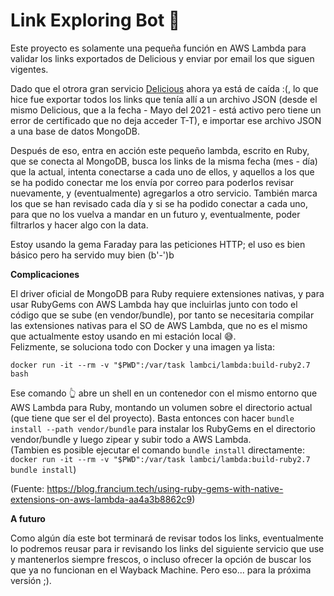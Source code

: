 # Link Exploring Bot 🤖

Este proyecto es solamente una pequeña función en AWS Lambda para validar los links exportados de Delicious y enviar por email los que siguen vigentes.

Dado que el otrora gran servicio [Delicious](https://del.icio.us) ahora ya está de caída :(, lo que hice fue exportar todos los links que tenía allí 
a un archivo JSON (desde el mismo Delicious, que a la fecha - Mayo del 2021 - está activo pero tiene un error de certificado que no deja acceder T-T),
e importar ese archivo JSON a una base de datos MongoDB.

Después de eso, entra en acción este pequeño lambda, escrito en Ruby, que se conecta al MongoDB, busca los links de la misma fecha (mes - día) que la actual,
intenta conectarse a cada uno de ellos, y aquellos a los que se ha podido conectar me los envía por correo para poderlos revisar nuevamente, y (eventualmente)
agregarlos a otro servicio. También marca los que se han revisado cada día y si se ha podido conectar a cada uno, para que no los vuelva a mandar en un futuro
y, eventualmente, poder filtrarlos y hacer algo con la data.

Estoy usando la gema Faraday para las peticiones HTTP; el uso es bien básico pero ha servido muy bien (b'-')b

**Complicaciones**

El driver oficial de MongoDB para Ruby requiere extensiones nativas, y para usar RubyGems con AWS Lambda hay que incluirlas junto con todo el código que se sube
(en vendor/bundle), por tanto se necesitaria compilar las extensiones nativas para el SO de AWS Lambda, que no es el mismo que actualmente estoy usando en mi
estación local 😅.  
Felizmente, se soluciona todo con Docker y una imagen ya lista:

````
docker run -it --rm -v "$PWD":/var/task lambci/lambda:build-ruby2.7 bash
````

Ese comando 👆 abre un shell en un contenedor con el mismo entorno que AWS Lambda para Ruby, montando un volumen sobre el directorio actual 
(que tiene que ser el del proyecto). Basta entonces con hacer `bundle install --path vendor/bundle` para instalar los RubyGems en el directorio vendor/bundle y 
luego zipear y subir todo a AWS Lambda.  
(Tambien es posible ejecutar el comando `bundle install` directamente: `docker run -it --rm -v "$PWD":/var/task lambci/lambda:build-ruby2.7 bundle install`)

(Fuente: https://blog.francium.tech/using-ruby-gems-with-native-extensions-on-aws-lambda-aa4a3b8862c9)

**A futuro**

Como algún día este bot terminará de revisar todos los links, eventualmente lo podremos reusar para ir revisando los links del siguiente servicio que use y 
mantenerlos siempre frescos, o incluso ofrecer la opción de buscar los que ya no funcionan en el Wayback Machine. Pero eso... para la próxima versión ;).
